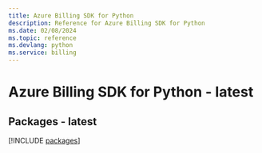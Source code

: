 ```yaml
---
title: Azure Billing SDK for Python
description: Reference for Azure Billing SDK for Python
ms.date: 02/08/2024
ms.topic: reference
ms.devlang: python
ms.service: billing
---
```

# Azure Billing SDK for Python - latest
## Packages - latest
[!INCLUDE [packages](billing-index.md)]